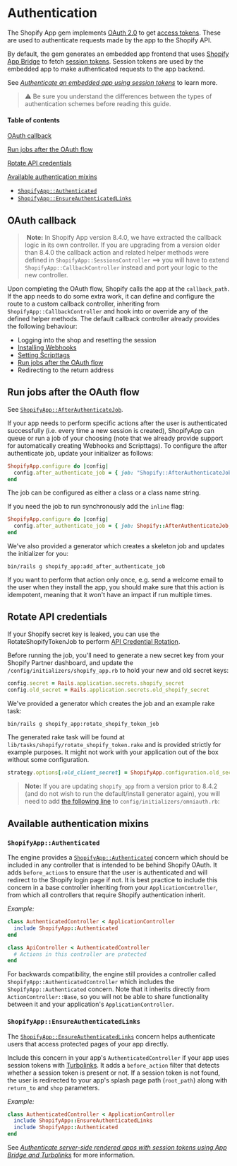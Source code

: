 # Authentication

The Shopify App gem implements [OAuth 2.0](https://shopify.dev/tutorials/authenticate-with-oauth) to get [access tokens](https://shopify.dev/concepts/about-apis/authentication#api-access-modes). These are used to authenticate requests made by the app to the Shopify API. 

By default, the gem generates an embedded app frontend that uses [Shopify App Bridge](https://shopify.dev/tools/app-bridge) to fetch [session tokens](https://shopify.dev/concepts/apps/building-embedded-apps-using-session-tokens). Session tokens are used by the embedded app to make authenticated requests to the app backend. 

See [*Authenticate an embedded app using session tokens*](https://shopify.dev/tutorials/authenticate-your-app-using-session-tokens) to learn more. 

> ⚠️ Be sure you understand the differences between the types of authentication schemes before reading this guide.

#### Table of contents

[OAuth callback](#oauth-callback)

[Run jobs after the OAuth flow](#run-jobs-after-the-oauth-flow)

[Rotate API credentials](#rotate-api-credentials)

[Available authentication mixins](#available-authentication-mixins)
  * [`ShopifyApp::Authenticated`](#shopifyappauthenticated)
  * [`ShopifyApp::EnsureAuthenticatedLinks`](#shopifyappensureauthenticatedlinks)

## OAuth callback

>️ **Note:** In Shopify App version 8.4.0, we have extracted the callback logic in its own controller. If you are upgrading from a version older than 8.4.0 the callback action and related helper methods were defined in `ShopifyApp::SessionsController` ==> you will have to extend `ShopifyApp::CallbackController` instead and port your logic to the new controller.

Upon completing the OAuth flow, Shopify calls the app at the `callback_path`. If the app needs to do some extra work, it can define and configure the route to a custom callback controller, inheriting from `ShopifyApp::CallbackController` and hook into or override any of the defined helper methods. The default callback controller already provides the following behaviour:
* Logging into the shop and resetting the session
* [Installing Webhooks](/docs/shopify_app/webhooks.md)
* [Setting Scripttags](/docs/shopify_app/script-tags.md)
* [Run jobs after the OAuth flow](#run-jobs-after-the-oauth-flow)
* Redirecting to the return address

## Run jobs after the OAuth flow

See [`ShopifyApp::AfterAuthenticateJob`](/lib/generators/shopify_app/add_after_authenticate_job/templates/after_authenticate_job.rb).

If your app needs to perform specific actions after the user is authenticated successfully (i.e. every time a new session is created), ShopifyApp can queue or run a job of your choosing (note that we already provide support for automatically creating Webhooks and Scripttags). To configure the after authenticate job, update your initializer as follows:

```ruby
ShopifyApp.configure do |config|
  config.after_authenticate_job = { job: "Shopify::AfterAuthenticateJob" }
end
```

The job can be configured as either a class or a class name string.

If you need the job to run synchronously add the `inline` flag:

```ruby
ShopifyApp.configure do |config|
  config.after_authenticate_job = { job: Shopify::AfterAuthenticateJob, inline: true }
end
```

We've also provided a generator which creates a skeleton job and updates the initializer for you:

```
bin/rails g shopify_app:add_after_authenticate_job
```

If you want to perform that action only once, e.g. send a welcome email to the user when they install the app, you should make sure that this action is idempotent, meaning that it won't have an impact if run multiple times.

## Rotate API credentials

If your Shopify secret key is leaked, you can use the RotateShopifyTokenJob to perform [API Credential Rotation](https://help.shopify.com/en/api/getting-started/authentication/oauth/api-credential-rotation).

Before running the job, you'll need to generate a new secret key from your Shopify Partner dashboard, and update the `/config/initializers/shopify_app.rb` to hold your new and old secret keys:

```ruby
config.secret = Rails.application.secrets.shopify_secret
config.old_secret = Rails.application.secrets.old_shopify_secret
```

We've provided a generator which creates the job and an example rake task:

```sh
bin/rails g shopify_app:rotate_shopify_token_job
```

The generated rake task will be found at `lib/tasks/shopify/rotate_shopify_token.rake` and is provided strictly for example purposes. It might not work with your application out of the box without some configuration.

```ruby
strategy.options[:old_client_secret] = ShopifyApp.configuration.old_secret
```

> **Note:** If you are updating `shopify_app` from a version prior to 8.4.2 (and do not wish to run the default/install generator again), you will need to add [the following line](https://github.com/Shopify/shopify_app/blob/4f7e6cca2a472d8f7af44b938bd0fcafe4d8e88a/lib/generators/shopify_app/install/templates/shopify_provider.rb#L18) to `config/initializers/omniauth.rb`:

## Available authentication mixins

### `ShopifyApp::Authenticated`

The engine provides a [`ShopifyApp::Authenticated`](/app/controllers/concerns/shopify_app/authenticated.rb) concern which should be included in any controller that is intended to be behind Shopify OAuth. It adds `before_action`s to ensure that the user is authenticated and will redirect to the Shopify login page if not. It is best practice to include this concern in a base controller inheriting from your `ApplicationController`, from which all controllers that require Shopify authentication inherit.

*Example:*

```rb
class AuthenticatedController < ApplicationController
  include ShopifyApp::Authenticated
end

class ApiController < AuthenticatedController
  # Actions in this controller are protected
end
```

For backwards compatibility, the engine still provides a controller called `ShopifyApp::AuthenticatedController` which includes the `ShopifyApp::Authenticated` concern. Note that it inherits directly from `ActionController::Base`, so you will not be able to share functionality between it and your application's `ApplicationController`.

### `ShopifyApp::EnsureAuthenticatedLinks`

The [`ShopifyApp::EnsureAuthenticatedLinks`](/app/controllers/concerns/shopify_app/ensure_authenticated_links.rb) concern helps authenticate users that access protected pages of your app directly.

Include this concern in your app's `AuthenticatedController` if your app uses session tokens with [Turbolinks](https://github.com/turbolinks/turbolinks). It adds a `before_action` filter that detects whether a session token is present or not. If a session token is not found, the user is redirected to your app's splash page path (`root_path`) along with `return_to` and `shop` parameters.

*Example:*

```rb
class AuthenticatedController < ApplicationController
  include ShopifyApp::EnsureAuthenticatedLinks
  include ShopifyApp::Authenticated
end
```

See [*Authenticate server-side rendered apps with session tokens using App Bridge and Turbolinks*](https://shopify.dev/tutorials/authenticate-server-side-rendered-apps-with-session-tokens-app-bridge-turbolinks) for more information.